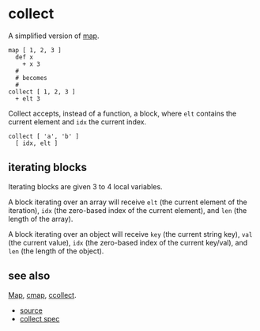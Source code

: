 
# collect

A simplified version of [map](map.md).

```
map [ 1, 2, 3 ]
  def x
    + x 3
  #
  # becomes
  #
collect [ 1, 2, 3 ]
  + elt 3
```
Collect accepts, instead of a function, a block, where `elt` contains
the current element and `idx` the current index.

```
collect [ 'a', 'b' ]
  [ idx, elt ]
```

## iterating blocks

Iterating blocks are given 3 to 4 local variables.

A block iterating over an array will receive `elt` (the current element
of the iteration), `idx` (the zero-based index of the current element),
and `len` (the length of the array).

A block iterating over an object will receive `key` (the current string
key), `val` (the current value), `idx` (the zero-based index of the
current key/val), and `len` (the length of the object).

## see also

[Map](map.md), [cmap](cmap.md), [ccollect](ccollect.md).


* [source](https://github.com/floraison/flor/tree/master/lib/flor/pcore/collect.rb)
* [collect spec](https://github.com/floraison/flor/tree/master/spec/pcore/collect_spec.rb)

